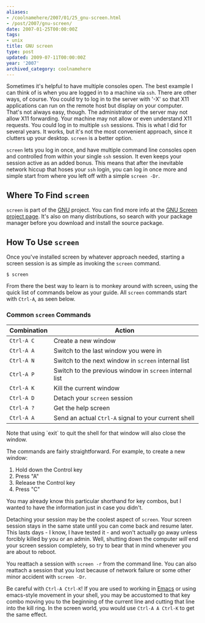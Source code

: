 ```yaml
---
aliases:
- /coolnamehere/2007/01/25_gnu-screen.html
- /post/2007/gnu-screen/
date: 2007-01-25T00:00:00Z
tags:
- unix
title: GNU screen
type: post
updated: 2009-07-11T00:00:00Z
year: '2007'
archived_category: coolnamehere
---
```


Sometimes it's helpful to have multiple consoles open. The best example I can 
think of is when you are logged in to a machine via `ssh`. There are other 
ways, of course. You could try to log in to the server with '-X' so that X11 
applications can run on the remote host but display on your computer. That's 
not always easy, though. The administrator of the server may not allow X11 
forwarding. Your machine may not allow or even understand X11 requests. You 
could log in to multiple `ssh` sessions. This is what I did for several years. 
It works, but it's not the most convenient approach, since it clutters up your 
desktop. `screen` is a better option.
<!--more-->

`screen` lets you log in once, and have multiple command line consoles open 
and controlled from within your single `ssh` session. It even keeps your 
session active as an added bonus. This means that after the inevitable network 
hiccup that hoses your `ssh` login, you can log in once more and simple start 
from where you left off with a simple `screen -Dr`.

## Where To Find `screen`

`screen` is part of the [GNU](http://www.gnu.org/) project. You can find more 
info at the [GNU Screen project page](https://savannah.gnu.org/projects/screen/). 
It's also on many distributions, so search with your package manager before 
you download and install the source package.

## How To Use `screen`

Once you've installed screen by whatever approach needed, starting a screen 
session is as simple as invoking the `screen` command.

    $ screen

From there the best way to learn is to monkey around with screen, using the 
quick list of commands below as your guide. All `screen` commands start with 
`Ctrl-A`, as seen below.

### Common `screen` Commands

Combination | Action
------------|-------
`Ctrl-A C`  | Create a new window
`Ctrl-A A`  | Switch to the last window you were in
`Ctrl-A N`  | Switch to the next window in `screen` internal list
`Ctrl-A P`  | Switch to the previous window in `screen` internal list
`Ctrl-A K`  | Kill the current window
`Ctrl-A D`  | Detach your `screen` session
`Ctrl-A ?`  | Get the help screen
`Ctrl-A A`  | Send an actual `Ctrl-A` signal to your current shell

<aside>
Note that using `exit` to quit the shell for that window will also close the window.
</aside>

The commands are fairly straightforward. For example, to create a new window:

1. Hold down the Control key
2. Press "A"
3. Release the Control key
4. Press "C"

You may already know this particular shorthand for key combos, but I wanted to 
have the information just in case you didn't.

Detaching your session may be the coolest aspect of `screen`. Your screen 
session stays in the same state until you can come back and resume later. 
This lasts days - I know, I have tested it - and won't actually go away unless 
forcibly killed by you or an admin. Well, shutting down the computer *will* 
end your screen session completely, so try to bear that in mind whenever you 
are about to reboot.

You reattach a session with `screen -r` from the command line. You can also 
reattach a session that you lost because of network failure or some other 
minor accident with `screen -Dr`.

[Emacs]: /tags/emacs/
Be careful with `Ctrl-A Ctrl-K`! If you are used to working in 
[Emacs][] or using emacs-style movement in your 
shell, you may be accustomed to that key combo moving you to the beginning of 
the current line and cutting that line into the kill ring. In the screen 
world, you would use `Ctrl-A A Ctrl-K` to get the same effect.


